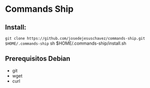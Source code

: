 # Commands Ship

## Install:
`git clone https://github.com/josedejesuschavez/commands-ship.git $HOME/.commands-ship`
sh $HOME/.commands-ship/install.sh

## Prerequisitos Debian
- git
- wget
- curl
